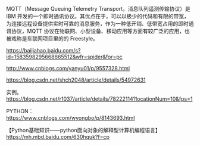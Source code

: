 MQTT（Message Queuing Telemetry Transport，消息队列遥测传输协议）是 IBM 开发的一个即时通讯协议。其优点在于，可以以极少的代码和有限的带宽，为连接远程设备提供实时可靠的消息服务，作为一种低开销、低带宽占用的即时通讯协议，MQTT 协议在物联网、小型设备、移动应用等方面有较广泛的应用，也被戏称是车联网项目里的的 Freestyle。  

https://baijiahao.baidu.com/s?id=1583598295668665512&wfr=spider&for=pc

http://www.cnblogs.com/yanyu01/p/9557328.html

https://blog.csdn.net/shch2048/article/details/54972631

实例。  
https://blog.csdn.net/r1037/article/details/78222114?locationNum=10&fps=1



PYTHON：  
https://www.cnblogs.com/wyongbo/p/8143693.html

【Python基础知识——python面向对象的解释型计算机编程语言】  
https://mh.mbd.baidu.com/630hquk?f=cp

